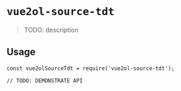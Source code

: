 # `vue2ol-source-tdt`

> TODO: description

## Usage

```
const vue2olSourceTdt = require('vue2ol-source-tdt');

// TODO: DEMONSTRATE API
```

